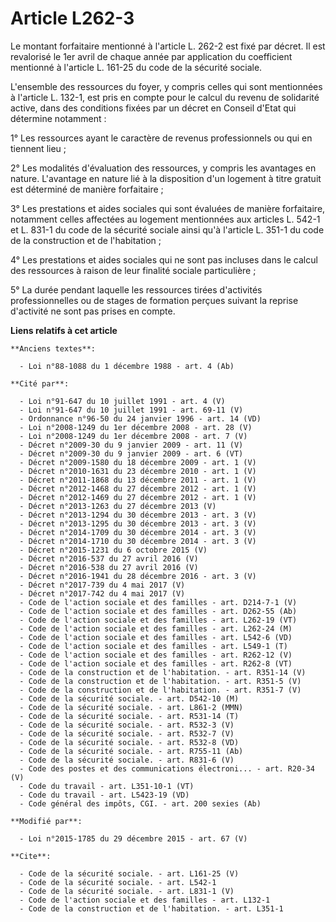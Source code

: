 # Article L262-3

Le montant forfaitaire mentionné à l'article L. 262-2 est fixé par décret. Il est revalorisé le 1er avril de chaque année par
application du coefficient mentionné à l'article L. 161-25 du code de la sécurité sociale. 

L'ensemble des ressources du foyer, y compris celles qui sont mentionnées à l'article L. 132-1, est pris en compte pour le
calcul du revenu de solidarité active, dans des conditions fixées par un décret en Conseil d'Etat qui détermine notamment : 

1° Les ressources ayant le caractère de revenus professionnels ou qui en tiennent lieu ; 

2° Les modalités d'évaluation des ressources, y compris les avantages en nature. L'avantage en nature lié à la disposition
d'un logement à titre gratuit est déterminé de manière forfaitaire ; 

3° Les prestations et aides sociales qui sont évaluées de manière forfaitaire, notamment celles affectées au logement
mentionnées aux articles L. 542-1 et L. 831-1 du code de la sécurité sociale ainsi qu'à l'article L. 351-1 du code de la
construction et de l'habitation ; 

4° Les prestations et aides sociales qui ne sont pas incluses dans le calcul des ressources à raison de leur finalité sociale
particulière ; 

5° La durée pendant laquelle les ressources tirées d'activités professionnelles ou de stages de formation perçues suivant la
reprise d'activité ne sont pas prises en compte.

**Liens relatifs à cet article**

	**Anciens textes**:

	  - Loi n°88-1088 du 1 décembre 1988 - art. 4 (Ab)

	**Cité par**:

	  - Loi n°91-647 du 10 juillet 1991 - art. 4 (V)
	  - Loi n°91-647 du 10 juillet 1991 - art. 69-11 (V)
	  - Ordonnance n°96-50 du 24 janvier 1996 - art. 14 (VD)
	  - Loi n°2008-1249 du 1er décembre 2008 - art. 28 (V)
	  - Loi n°2008-1249 du 1er décembre 2008 - art. 7 (V)
	  - Décret n°2009-30 du 9 janvier 2009 - art. 11 (V)
	  - Décret n°2009-30 du 9 janvier 2009 - art. 6 (VT)
	  - Décret n°2009-1580 du 18 décembre 2009 - art. 1 (V)
	  - Décret n°2010-1631 du 23 décembre 2010 - art. 1 (V)
	  - Décret n°2011-1868 du 13 décembre 2011 - art. 1 (V)
	  - Décret n°2012-1468 du 27 décembre 2012 - art. 1 (V)
	  - Décret n°2012-1469 du 27 décembre 2012 - art. 1 (V)
	  - Décret n°2013-1263 du 27 décembre 2013 (V)
	  - Décret n°2013-1294 du 30 décembre 2013 - art. 3 (V)
	  - Décret n°2013-1295 du 30 décembre 2013 - art. 3 (V)
	  - Décret n°2014-1709 du 30 décembre 2014 - art. 3 (V)
	  - Décret n°2014-1710 du 30 décembre 2014 - art. 3 (V)
	  - Décret n°2015-1231 du 6 octobre 2015 (V)
	  - Décret n°2016-537 du 27 avril 2016 (V)
	  - Décret n°2016-538 du 27 avril 2016 (V)
	  - Décret n°2016-1941 du 28 décembre 2016 - art. 3 (V)
	  - Décret n°2017-739 du 4 mai 2017 (V)
	  - Décret n°2017-742 du 4 mai 2017 (V)
	  - Code de l'action sociale et des familles - art. D214-7-1 (V)
	  - Code de l'action sociale et des familles - art. D262-55 (Ab)
	  - Code de l'action sociale et des familles - art. L262-19 (VT)
	  - Code de l'action sociale et des familles - art. L262-24 (M)
	  - Code de l'action sociale et des familles - art. L542-6 (VD)
	  - Code de l'action sociale et des familles - art. L549-1 (T)
	  - Code de l'action sociale et des familles - art. R262-12 (V)
	  - Code de l'action sociale et des familles - art. R262-8 (VT)
	  - Code de la construction et de l'habitation. - art. R351-14 (V)
	  - Code de la construction et de l'habitation. - art. R351-5 (V)
	  - Code de la construction et de l'habitation. - art. R351-7 (V)
	  - Code de la sécurité sociale. - art. D542-10 (M)
	  - Code de la sécurité sociale. - art. L861-2 (MMN)
	  - Code de la sécurité sociale. - art. R531-14 (T)
	  - Code de la sécurité sociale. - art. R532-3 (V)
	  - Code de la sécurité sociale. - art. R532-7 (V)
	  - Code de la sécurité sociale. - art. R532-8 (VD)
	  - Code de la sécurité sociale. - art. R755-11 (Ab)
	  - Code de la sécurité sociale. - art. R831-6 (V)
	  - Code des postes et des communications électroni... - art. R20-34 (V)
	  - Code du travail - art. L351-10-1 (VT)
	  - Code du travail - art. L5423-19 (VD)
	  - Code général des impôts, CGI. - art. 200 sexies (Ab)

	**Modifié par**:

	  - Loi n°2015-1785 du 29 décembre 2015 - art. 67 (V)

	**Cite**:

	  - Code de la sécurité sociale. - art. L161-25 (V)
	  - Code de la sécurité sociale. - art. L542-1
	  - Code de la sécurité sociale. - art. L831-1 (V)
	  - Code de l'action sociale et des familles - art. L132-1
	  - Code de la construction et de l'habitation. - art. L351-1
